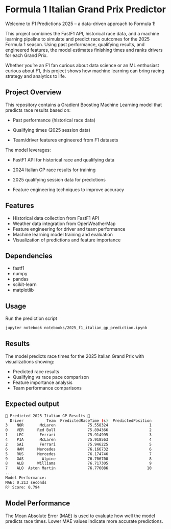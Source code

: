 # Formula 1 Italian Grand Prix Predictor

Welcome to F1 Predictions 2025 – a data-driven approach to Formula 1!

This project combines the FastF1 API, historical race data, and a machine learning pipeline to simulate and predict race outcomes for the 2025 Formula 1 season. Using past performance, qualifying results, and engineered features, the model estimates finishing times and ranks drivers for each Grand Prix.

Whether you’re an F1 fan curious about data science or an ML enthusiast curious about F1, this project shows how machine learning can bring racing strategy and analytics to life.

## Project Overview

This repository contains a Gradient Boosting Machine Learning model that predicts race results based on:

- Past performance (historical race data)

- Qualifying times (2025 session data)

- Team/driver features engineered from F1 datasets

The model leverages:

- FastF1 API for historical race and qualifying data

- 2024 Italian GP race results for training

- 2025 qualifying session data for predictions

- Feature engineering techniques to improve accuracy

## Features

- Historical data collection from FastF1 API
- Weather data integration from OpenWeatherMap
- Feature engineering for driver and team performance
- Machine learning model training and evaluation
- Visualization of predictions and feature importance

## Dependencies
- fastf1
- numpy
- pandas
- scikit-learn
- matplotlib

## Usage
Run the prediction script
```bash
jupyter notebook notebooks/2025_f1_italian_gp_prediction.ipynb
``` 

## Results
The model predicts race times for the 2025 Italian Grand Prix with visualizations showing:

- Predicted race results
- Qualifying vs race pace comparison
- Feature importance analysis
- Team performance comparisons

## Expected output
```bash
🏁 Predicted 2025 Italian GP Results 🏁
  Driver          Team  PredictedRaceTime (s)  PredictedPosition
3    NOR       McLaren              75.558324                  1
0    VER      Red Bull              75.894366                  2
1    LEC       Ferrari              75.914995                  3
4    PIA       McLaren              75.918563                  4
2    SAI       Ferrari              75.946225                  5
6    HAM      Mercedes              76.166732                  6
5    RUS      Mercedes              76.174746                  7
9    GAS        Alpine              76.706700                  8
8    ALB      Williams              76.717305                  9
7    ALO  Aston Martin              76.776086                 10
...
Model Performance:
MAE: 0.213 seconds
R² Score: 0.794
``` 

## Model Performance
The Mean Absolute Error (MAE) is used to evaluate how well the model predicts race times. Lower MAE values indicate more accurate predictions.
